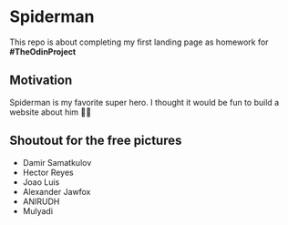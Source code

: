 # Spiderman

This repo is about completing my first landing page as homework for **#TheOdinProject**

## Motivation

Spiderman is my favorite super hero. I thought it would be fun to build a website about him 🤘🏼

## Shoutout for the free pictures

- Damir Samatkulov
- Hector Reyes
- Joao Luis
- Alexander Jawfox
- ANIRUDH
- Mulyadi
